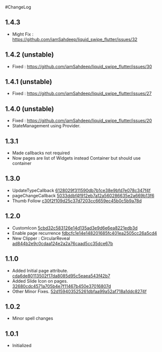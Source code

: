 #ChangeLog


## 1.4.3
* Might Fix : https://github.com/iamSahdeep/liquid_swipe_flutter/issues/32

## 1.4.2 (unstable)
* Fixed : https://github.com/iamSahdeep/liquid_swipe_flutter/issues/30

## 1.4.1 (unstable)
* Fixed : https://github.com/iamSahdeep/liquid_swipe_flutter/issues/27

## 1.4.0 (unstable)
* Fixed : https://github.com/iamSahdeep/liquid_swipe_flutter/issues/20
* StateManagement using Provider.


## 1.3.1
* Made callbacks not required
* Now pages are list of Widgets instead Container but should use container

## 1.3.0
* UpdateTypeCallback [6128029f311590db7b1ce38e9bfd7e078c347f4f](https://github.com/iamSahdeep/liquid_swipe_flutter/commit/6128029f311590db7b1ce38e9bfd7e078c347f4f)
* pageChangeCallback 
  [5033ddbf4f912eb7a12a560286635e2a669b13f6](https://github.com/iamSahdeep/liquid_swipe_flutter/commit/5033ddbf4f912eb7a12a560286635e2a669b13f6)
* Thumb Follow
  [c30f2f109d25c37d7203cc6659ec45b0c5b9a78d](https://github.com/iamSahdeep/liquid_swipe_flutter/commit/c30f2f109d25c37d7203cc6659ec45b0c5b9a78d)

## 1.2.0
* CustomIcon
  [5cbd32c583126e14d135ad3e9d6e6ea8221edb3d](https://github.com/iamSahdeep/liquid_swipe_flutter/commit/5cbd32c583126e14d135ad3e9d6e6ea8221edb3d)
* Enable page recurrence [fdbcfc1e14e148201685fc401ea2505cc26a5cd4](https://github.com/iamSahdeep/liquid_swipe_flutter/commit/fdbcfc1e14e148201685fc401ea2505cc26a5cd4)
* New Clipper : CircularReveal [ad844b2e9c0cdaa124e2a2a76caad5cc35dce67b](https://github.com/iamSahdeep/liquid_swipe_flutter/commit/ad844b2e9c0cdaa124e2a2a76caad5cc35dce67b)


## 1.1.0
* Added Initial page attribute. [cda6de80113502f17da8085d95c5eaea543f42b7](https://github.com/iamSahdeep/liquid_swipe_flutter/commit/cda6de80113502f17da8085d95c5eaea543f42b7)
* Added Slide Icon on pages. [32680cdc4571a705b4e7f11467b450e37016807d](https://github.com/iamSahdeep/liquid_swipe_flutter/commit/32680cdc4571a705b4e7f11467b450e37016807d)
* Other Minor Fixes. [52d159403525261dbfaa99a52af718a1ddc8274f](https://github.com/iamSahdeep/liquid_swipe_flutter/commit/52d159403525261dbfaa99a52af718a1ddc8274f) 

## 1.0.2

* Minor spell changes

## 1.0.1

* Initialized

